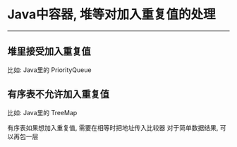# Java中容器, 堆等对加入重复值的处理

---


## 堆里接受加入重复值
比如: Java里的 PriorityQueue


## 有序表不允许加入重复值
比如: Java里的 TreeMap

有序表如果想加入重复值, 需要在相等时把地址传入比较器
对于简单数据结果, 可以再包一层




